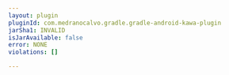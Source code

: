 ```yaml
---
layout: plugin
pluginId: com.medranocalvo.gradle.gradle-android-kawa-plugin
jarSha1: INVALID
isJarAvailable: false
error: NONE
violations: []

---
```

